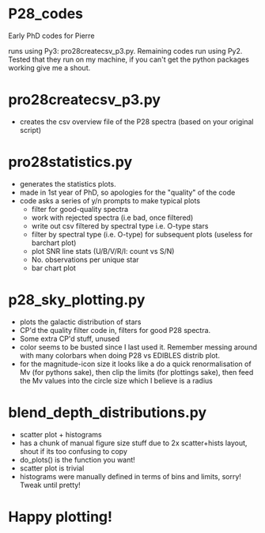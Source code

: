 # P28_codes

Early PhD codes for Pierre


runs using Py3: pro28createcsv_p3.py. 
Remaining codes run using Py2. 
Tested that they run on my machine, if you can't get the python packages working give me a shout.



# pro28createcsv_p3.py
- creates the csv overview file of the P28 spectra (based on your original script)


# pro28statistics.py
- generates the statistics plots.
- made in 1st year of PhD, so apologies for the "quality" of the code
- code asks a series of y/n prompts to make typical plots
   - filter for good-quality spectra
   - work with rejected spectra (i.e bad, once filtered)
   - write out csv filtered by spectral type i.e. O-type stars
   - filter by spectral type (i.e. O-type) for subsequent plots (useless for barchart plot)
   - plot SNR line stats (U/B/V/R/I: count vs S/N)
   - No. observations per unique star
   - bar chart plot


# p28_sky_plotting.py
- plots the galactic distribution of stars
- CP'd the quality filter code in, filters for good P28 spectra.
- Some extra CP'd stuff, unused
- color seems to be busted since I last used it. Remember messing around with many colorbars when doing P28 vs EDIBLES distrib plot.
- for the magnitude-icon size it looks like a do a quick renormalisation of Mv (for pythons sake), then clip the limits (for plottings sake), then feed the Mv values into the circle size which I believe is a radius


# blend_depth_distributions.py
- scatter plot + histograms
- has a chunk of manual figure size stuff due to 2x scatter+hists layout, shout if its too confusing to copy
- do_plots() is the function you want!
- scatter plot is trivial
- histograms were manually defined in terms of bins and limits, sorry! Tweak until pretty!


# Happy plotting!
